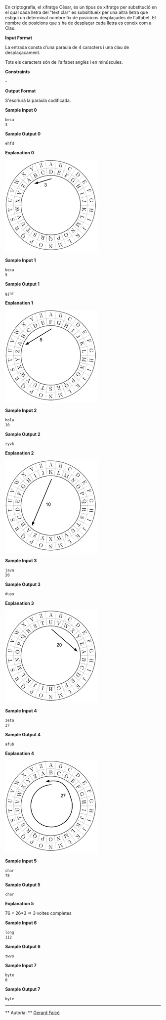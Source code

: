 En criptografia, el xifratge Cèsar, és un tipus de xifratge per
substitució en el qual cada lletra del "text clar" es subsititueix per
una altra lletra que estigui un determinat nombre fix de posicions
desplaçades de l'alfabet. El nombre de posicions que s'ha de desplaçar
cada lletra es coneix com a Clau.

**Input Format**

La entrada consta d'una paraula de 4 caracters i una clau  de
desplaçacament.

Tots els caracters són de l'alfabet anglès i en minúscules.

**Constraints**

\-

**Output Format**

S'escriurà la paraula codificada.

**Sample Input 0**

    beca
    3

**Sample Output 0**

    ehfd

**Explanation 0**

![image](1556373522-cce0b724c8-cesar2.png)

**Sample Input 1**

    beca
    5

**Sample Output 1**

    gjhf

**Explanation 1**

![image](1556373532-c367117f88-cesar3.png)

**Sample Input 2**

    hola
    10

**Sample Output 2**

    ryvk

**Explanation 2**

![image](1556373677-1c06a8abbc-cesar4.png)

**Sample Input 3**

    java
    20

**Sample Output 3**

    dupu

**Explanation 3**

![image](1556376564-60afd9b830-cesar5.png)

**Sample Input 4**

    zeta
    27

**Sample Output 4**

    afub

**Explanation 4**

![image](1556377273-22698803db-cesar7.png)

**Sample Input 5**

    char
    78

**Sample Output 5**

    char

**Explanation 5**

76 = 26\*3 =\> 3 voltes completes

**Sample Input 6**

    long
    112

**Sample Output 6**

    twvo

**Sample Input 7**

    byte
    0

**Sample Output 7**

    byte

----------

** Autoria: **
[Gerard Falcó](https://github.com/gerardfp)
